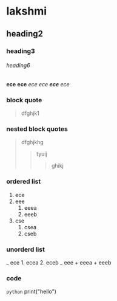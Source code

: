 # lakshmi
## heading2
### heading3
###### heading6
**ece**
__ece__
*ece*
_ece_
**_ece_**
_*ece*_
### block quote
>dfghjk1
### nested block quotes
> dfghjkhg
>> tyuij
>>> ghikj
### ordered list
1. ece
2. eee
    1. eeea
    2. eeeb
3. cse
    1. csea
    2. cseb
### unorderd list
_ ece
    1. ecea
    2. eceb
_ eee
    + eeea
    + eeeb
### code
`python`
print("hello")



     
   
